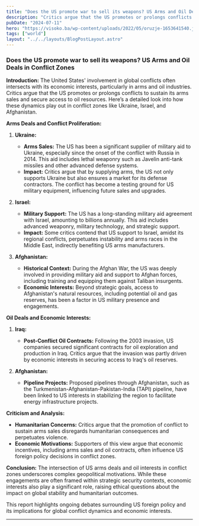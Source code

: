 ```yaml
---
title: "Does the US promote war to sell its weapons? US Arms and Oil Deals in Conflict Zones"
description: "Critics argue that the US promotes or prolongs conflicts to sustain its arms sales and secure access to oil resources."
pubDate: "2024-07-11"
hero: "https://visoko.ba/wp-content/uploads/2022/05/oruzje-1653641540.jpg"
tags: ["world"]
layout: "../../layouts/BlogPostLayout.astro"
---
```

### Does the US promote war to sell its weapons? US Arms and Oil Deals in Conflict Zones

**Introduction:**
The United States' involvement in global conflicts often intersects with its economic interests, particularly in arms and oil industries. Critics argue that the US promotes or prolongs conflicts to sustain its arms sales and secure access to oil resources. Here’s a detailed look into how these dynamics play out in conflict zones like Ukraine, Israel, and Afghanistan.

**Arms Deals and Conflict Proliferation:**

1. **Ukraine:**
   - **Arms Sales:** The US has been a significant supplier of military aid to Ukraine, especially since the onset of the conflict with Russia in 2014. This aid includes lethal weaponry such as Javelin anti-tank missiles and other advanced defense systems.
   - **Impact:** Critics argue that by supplying arms, the US not only supports Ukraine but also ensures a market for its defense contractors. The conflict has become a testing ground for US military equipment, influencing future sales and upgrades.

2. **Israel:**
   - **Military Support:** The US has a long-standing military aid agreement with Israel, amounting to billions annually. This aid includes advanced weaponry, military technology, and strategic support.
   - **Impact:** Some critics contend that US support to Israel, amidst its regional conflicts, perpetuates instability and arms races in the Middle East, indirectly benefiting US arms manufacturers.

3. **Afghanistan:**
   - **Historical Context:** During the Afghan War, the US was deeply involved in providing military aid and support to Afghan forces, including training and equipping them against Taliban insurgents.
   - **Economic Interests:** Beyond strategic goals, access to Afghanistan's natural resources, including potential oil and gas reserves, has been a factor in US military presence and engagements.

**Oil Deals and Economic Interests:**

1. **Iraq:**
   - **Post-Conflict Oil Contracts:** Following the 2003 invasion, US companies secured significant contracts for oil exploration and production in Iraq. Critics argue that the invasion was partly driven by economic interests in securing access to Iraq's oil reserves.

2. **Afghanistan:**
   - **Pipeline Projects:** Proposed pipelines through Afghanistan, such as the Turkmenistan-Afghanistan-Pakistan-India (TAPI) pipeline, have been linked to US interests in stabilizing the region to facilitate energy infrastructure projects.

**Criticism and Analysis:**

- **Humanitarian Concerns:** Critics argue that the promotion of conflict to sustain arms sales disregards humanitarian consequences and perpetuates violence.
- **Economic Motivations:** Supporters of this view argue that economic incentives, including arms sales and oil contracts, often influence US foreign policy decisions in conflict zones.

**Conclusion:**
The intersection of US arms deals and oil interests in conflict zones underscores complex geopolitical motivations. While these engagements are often framed within strategic security contexts, economic interests also play a significant role, raising ethical questions about the impact on global stability and humanitarian outcomes.

This report highlights ongoing debates surrounding US foreign policy and its implications for global conflict dynamics and economic interests.

---